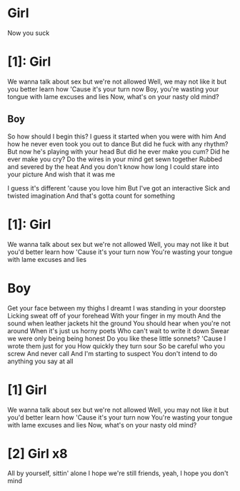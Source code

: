 # Girl
Now you suck
# [1]: Girl
We wanna talk about sex but we're not allowed
Well, we may not like it but you better learn how
'Cause it's your turn now
Boy, you're wasting your tongue with lame excuses and lies
Now, what's on your nasty old mind?
## Boy
So how should I begin this?
I guess it started when you were with him
And how he never even took you out to dance
But did he fuck with any rhythm?
But now he's playing with your head
But did he ever make you cum?
Did he ever make you cry?
Do the wires in your mind get sewn together
Rubbed and severed by the heat
And you don't know how long I could stare into your picture
And wish that it was me

I guess it's different 'cause you love him
But I've got an interactive
Sick and twisted imagination
And that's gotta count for something
# [1]: Girl
We wanna talk about sex but we're not allowed
Well, you may not like it but you'd better learn how
'Cause it's your turn now
You're wasting your tongue with lame excuses and lies
# Boy
Get your face between my thighs
I dreamt I was standing in your doorstep
Licking sweat off of your forehead
With your finger in my mouth
And the sound when leather jackets hit the ground
You should hear when you're not around
When it's just us horny poets
Who can't wait to write it down
Swear we were only being being honest
Do you like these little sonnets?
'Cause I wrote them just for you
How quickly they turn sour
So be careful who you screw
And never call
And I'm starting to suspect
You don't intend to do anything you say at all
# [1] Girl
We wanna talk about sex but we're not allowed
Well, you may not like it but you'd better learn how
'Cause it's your turn now
You're wasting your tongue with lame excuses and lies
Now, what's on your nasty old mind?
# [2] Girl x8
All by yourself, sittin' alone
I hope we're still friends, yeah, I hope you don't mind

